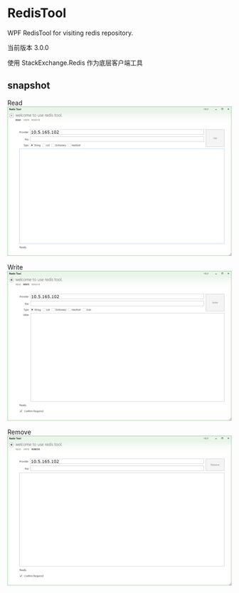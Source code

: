 ﻿# RedisTool
WPF RedisTool for visiting redis repository.

当前版本 3.0.0

使用 StackExchange.Redis 作为底层客户端工具

## snapshot

Read
![](snapshot/read.png)

Write
![](snapshot/write.png)

Remove
![](snapshot/remove.png)